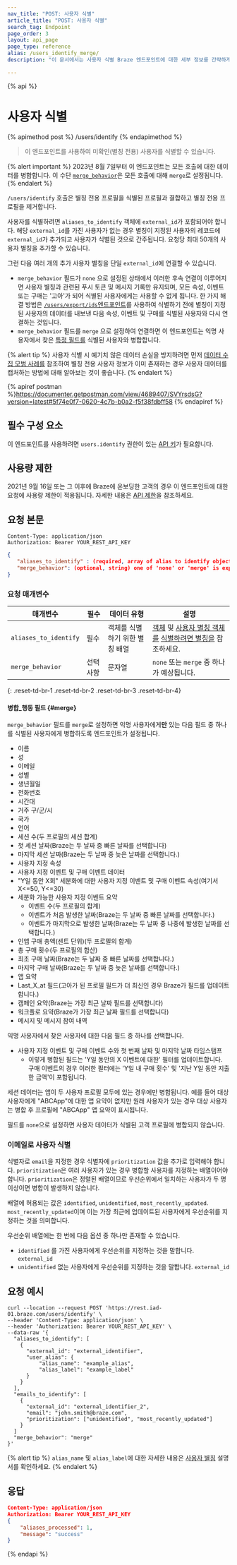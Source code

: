 ```yaml
---
nav_title: "POST: 사용자 식별"
article_title: "POST: 사용자 식별"
search_tag: Endpoint
page_order: 3
layout: api_page
page_type: reference
alias: /users_identify_merge/
description: "이 문서에서는 사용자 식별 Braze 엔드포인트에 대한 세부 정보를 간략하게 설명합니다."

---
```

{% api %}
# 사용자 식별
{% apimethod post %}
/users/identify
{% endapimethod %}

> 이 엔드포인트를 사용하여 미확인(별칭 전용) 사용자를 식별할 수 있습니다. 

{% alert important %}
2023년 8월 7일부터 이 엔드포인트는 모든 호출에 대한 데이터를 병합합니다. 이 수단 [`merge_behavior`](#merge)은 모든 호출에 대해 `merge`로 설정됩니다.
{% endalert %}

`/users/identify` 호출은 별칭 전용 프로필을 식별된 프로필과 결합하고 별칭 전용 프로필을 제거합니다.

사용자를 식별하려면 `aliases_to_identify` 객체에 `external_id`가 포함되어야 합니다. 해당 `external_id`를 가진 사용자가 없는 경우 별칭이 지정된 사용자의 레코드에 `external_id`가 추가되고 사용자가 식별된 것으로 간주됩니다. 요청당 최대 50개의 사용자 별칭을 추가할 수 있습니다.

그런 다음 여러 개의 추가 사용자 별칭을 단일 `external_id`에 연결할 수 있습니다. 
- `merge_behavior` 필드가 `none` 으로 설정된 상태에서 이러한 후속 연결이 이루어지면 사용자 별칭과 관련된 푸시 토큰 및 메시지 기록만 유지되며, 모든 속성, 이벤트 또는 구매는 '고아'가 되어 식별된 사용자에게는 사용할 수 없게 됩니다. 한 가지 해결 방법은 [`/users/export/ids`엔드포인트]({{site.baseurl}}/api/endpoints/export/user_data/post_users_identifier/)를 사용하여 식별하기 전에 별칭이 지정된 사용자의 데이터를 내보낸 다음 속성, 이벤트 및 구매를 식별된 사용자와 다시 연결하는 것입니다.
- `merge_behavior` 필드를 `merge` 으로 설정하여 연결하면 이 엔드포인트는 익명 사용자에서 찾은 [특정 필드를](#merge) 식별된 사용자와 병합합니다.

{% alert tip %}
사용자 식별 시 예기치 않은 데이터 손실을 방지하려면 먼저 [데이터 수집 모범 사례를]({{site.baseurl}}/user_guide/data_and_analytics/user_data_collection/best_practices/#capturing-user-data-when-alias-only-user-info-is-already-present) 참조하여 별칭 전용 사용자 정보가 이미 존재하는 경우 사용자 데이터를 캡처하는 방법에 대해 알아보는 것이 좋습니다.
{% endalert %}

{% apiref postman %}https://documenter.getpostman.com/view/4689407/SVYrsdsG?version=latest#5f74e0f7-0620-4c7b-b0a2-f5f38fdbff58 {% endapiref %}

## 필수 구성 요소

이 엔드포인트를 사용하려면 `users.identify` 권한이 있는 [API 키]({{site.baseurl}}/api/api_key/)가 필요합니다.

## 사용량 제한 
2021년 9월 16일 또는 그 이후에 Braze에 온보딩한 고객의 경우 이 엔드포인트에 대한 요청에 사용량 제한이 적용됩니다. 자세한 내용은 [API 제한]({{site.baseurl}}/api/basics/#api-limits)을 참조하세요.

## 요청 본문

```
Content-Type: application/json
Authorization: Bearer YOUR_REST_API_KEY
```

```json
{
   "aliases_to_identify" : (required, array of alias to identify objects), 
   "merge_behavior": (optional, string) one of 'none' or 'merge' is expected
}
```

### 요청 매개변수

| 매개변수             | 필수 | 데이터 유형                           | 설명                                                                                                                                                                 |
| --------------------- | -------- | ----------------------------------- | --------------------------------------------------------------------------------------------------------------------------------------------------------------------------- |
| `aliases_to_identify` | 필수 | 객체를 식별하기 위한 별칭 배열 | [객체]({{site.baseurl}}/api/objects_filters/aliases_to_identify/) 및 [사용자 별칭 객체를]({{site.baseurl}}/api/objects_filters/user_alias_object/) [식별하려면 별칭을]({{site.baseurl}}/api/objects_filters/aliases_to_identify/) 참조하세요. |
| `merge_behavior`      | 선택 사항 | 문자열                              | `none` 또는 `merge` 중 하나가 예상됩니다.                                                                                                                                       |
{: .reset-td-br-1 .reset-td-br-2 .reset-td-br-3  .reset-td-br-4}

#### 병합_행동 필드 {#merge}

`merge_behavior` 필드를 `merge`로 설정하면 익명 사용자에게**만** 있는 다음 필드 중 하나를 식별된 사용자에게 병합하도록 엔드포인트가 설정됩니다. 
- 이름
- 성
- 이메일
- 성별
- 생년월일
- 전화번호
- 시간대
- 거주 구/군/시
- 국가
- 언어
- 세션 수(두 프로필의 세션 합계)
- 첫 세션 날짜(Braze는 두 날짜 중 빠른 날짜를 선택합니다)
- 마지막 세션 날짜(Braze는 두 날짜 중 늦은 날짜를 선택합니다.)
- 사용자 지정 속성
- 사용자 지정 이벤트 및 구매 이벤트 데이터
- "Y일 동안 X회" 세분화에 대한 사용자 지정 이벤트 및 구매 이벤트 속성(여기서 X<=50, Y<=30)
- 세분화 가능한 사용자 지정 이벤트 요약
  - 이벤트 수(두 프로필의 합계)
  - 이벤트가 처음 발생한 날짜(Braze는 두 날짜 중 빠른 날짜를 선택합니다.)
  - 이벤트가 마지막으로 발생한 날짜(Braze는 두 날짜 중 나중에 발생한 날짜를 선택합니다.)
- 인앱 구매 총액(센트 단위)(두 프로필의 합계)
- 총 구매 횟수(두 프로필의 합산)
- 최초 구매 날짜(Braze는 두 날짜 중 빠른 날짜를 선택합니다.)
- 마지막 구매 날짜(Braze는 두 날짜 중 늦은 날짜를 선택합니다.)
- 앱 요약
- Last_X_at 필드(고아가 된 프로필 필드가 더 최신인 경우 Braze가 필드를 업데이트합니다.)
- 캠페인 요약(Braze는 가장 최근 날짜 필드를 선택합니다)
- 워크플로 요약(Braze가 가장 최근 날짜 필드를 선택합니다)
- 메시지 및 메시지 참여 내역

익명 사용자에서 찾은 사용자에 대한 다음 필드 중 하나를 선택합니다.
- 사용자 지정 이벤트 및 구매 이벤트 수와 첫 번째 날짜 및 마지막 날짜 타임스탬프 
  - 이렇게 병합된 필드는 'Y일 동안의 X 이벤트에 대한' 필터를 업데이트합니다. 구매 이벤트의 경우 이러한 필터에는 'Y일 내 구매 횟수' 및 '지난 Y일 동안 지출한 금액'이 포함됩니다.

세션 데이터는 앱이 두 사용자 프로필 모두에 있는 경우에만 병합됩니다. 예를 들어 대상 사용자에게 "ABCApp"에 대한 앱 요약이 없지만 원래 사용자가 있는 경우 대상 사용자는 병합 후 프로필에 "ABCApp" 앱 요약이 표시됩니다. 

필드를 `none`으로 설정하면 사용자 데이터가 식별된 고객 프로필에 병합되지 않습니다.

### 이메일로 사용자 식별
식별자로 `email`을 지정한 경우 식별자에 `prioritization` 값을 추가로 입력해야 합니다. `prioritization`은 여러 사용자가 있는 경우 병합할 사용자를 지정하는 배열이어야 합니다. `prioritization`은 정렬된 배열이므로 우선순위에서 일치하는 사용자가 두 명 이상이면 병합이 발생하지 않습니다.

배열에 허용되는 값은 `identified`, `unidentified`, `most_recently_updated`. `most_recently_updated`이며 이는 가장 최근에 업데이트된 사용자에게 우선순위를 지정하는 것을 의미합니다.

우선순위 배열에는 한 번에 다음 옵션 중 하나만 존재할 수 있습니다.
- `identified` 를 가진 사용자에게 우선순위를 지정하는 것을 말합니다. `external_id`
- `unidentified` 없는 사용자에게 우선순위를 지정하는 것을 말합니다. `external_id`

## 요청 예시
```
curl --location --request POST 'https://rest.iad-01.braze.com/users/identify' \
--header 'Content-Type: application/json' \
--header 'Authorization: Bearer YOUR_REST_API_KEY' \
--data-raw '{
  "aliases_to_identify": [
    {
      "external_id": "external_identifier",
      "user_alias": {
          "alias_name": "example_alias",
          "alias_label": "example_label"
      }
    }
  ],
  "emails_to_identify": [
    {
      "external_id": "external_identifier_2",
      "email": "john.smith@braze.com",
      "prioritization": ["unidentified", "most_recently_updated"]
    }
  ]
  "merge_behavior": "merge"
}'
```

{% alert tip %}
`alias_name` 및 `alias_label`에 대한 자세한 내용은 [사용자 별칭]({{site.baseurl}}/user_guide/data_and_analytics/user_data_collection/user_profile_lifecycle/#user-aliases) 설명서를 확인하세요.
{% endalert %}

## 응답

```json
Content-Type: application/json
Authorization: Bearer YOUR_REST_API_KEY
{
    "aliases_processed": 1,
    "message": "success"
}
```

{% endapi %}
